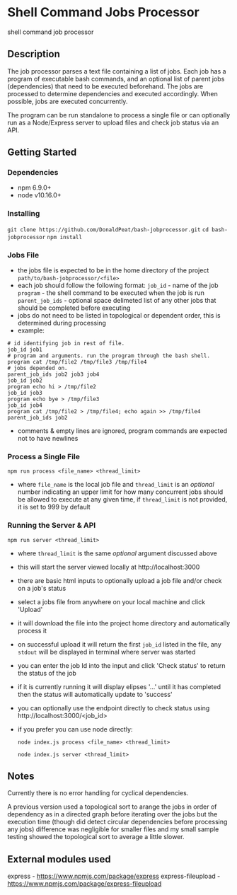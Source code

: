 # Shell Command Jobs Processor

shell command job processor

## Description

The job processor parses a text file containing a list of jobs. Each job has a program of executable bash commands, and an optional list of parent jobs (dependencies) that need to be executed beforehand. The jobs are processed to determine dependencies and executed accordingly. When possible, jobs are executed concurrently. 

The program can be run standalone to process a single file or can optionally run as a Node/Express server to upload files and check job status via an API.

## Getting Started

### Dependencies

* npm 6.9.0+
* node v10.16.0+

### Installing

`git clone https://github.com/DonaldPeat/bash-jobprocessor.git`
`cd bash-jobprocessor`
`npm install`

### Jobs File

* the jobs file is expected to be in the home directory of the project `path/to/bash-jobprocessor/<file>`
* each job should follow the following format:
 `job_id` - name of the job
 `program` - the shell command to be executed when the job is run
 `parent_job_ids` - optional space delimeted list of any other jobs that should be completed before executing
* jobs do not need to be listed in topological or dependent order, this is determined during processing
* example:
 ```
 # id identifying job in rest of file.
 job_id job1
 # program and arguments. run the program through the bash shell.
 program cat /tmp/file2 /tmp/file3 /tmp/file4
 # jobs depended on.
 parent_job_ids job2 job3 job4
 job_id job2
 program echo hi > /tmp/file2
 job_id job3
 program echo bye > /tmp/file3
 job_id job4
 program cat /tmp/file2 > /tmp/file4; echo again >> /tmp/file4
 parent_job_ids job2
 ```
* comments & empty lines are ignored, program commands are expected not to have newlines

### Process a Single File

  `npm run process <file_name> <thread_limit>` 

* where `file_name` is the local job file and `thread_limit` is an *optional* number indicating an upper limit for how many  concurrent jobs should be allowed to execute at any given time, if `thread_limit` is not provided, it is set to 999 by default

### Running the Server & API

  `npm run server <thread_limit>`

* where `thread_limit` is the same *optional* argument discussed above

* this will start the server viewed locally at http://localhost:3000

* there are basic html inputs to optionally upload a job file and/or check on a job's status

* select a jobs file from anywhere on your local machine and click 'Upload' 

* it will download the file into the project home directory and automatically process it 

* on successful upload it will return the first `job_id` listed in the file, any `stdout` will be displayed in terminal where server was started

* you can enter the job Id into the input and click 'Check status' to return the status of the job 

* if it is currently running it will display elipses '...' until it has completed then the status will automatically update to 'success' 

* you can optionally use the endpoint directly to check status using http://localhost:3000/<job_id> 

* if you prefer you can use node directly:

  `node index.js process <file_name> <thread_limit>` 

  `node index.js server <thread_limit>`


## Notes

Currently there is no error handling for cyclical dependencies.

A previous version used a topological sort to arange the jobs in order of dependency as in a directed graph before iterating over the jobs but the execution time (though did detect circular dependencies before processing any jobs) difference was negligible for smaller files and my small sample testing showed the topological sort to average a little slower. 

## External modules used

express - https://www.npmjs.com/package/express
express-fileupload - https://www.npmjs.com/package/express-fileupload
